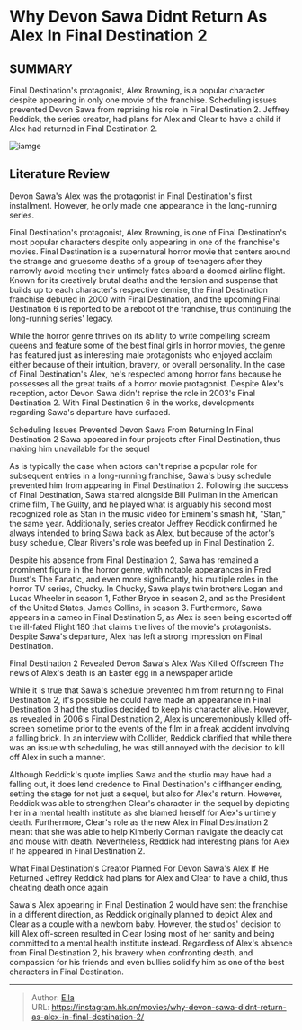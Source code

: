 # Why Devon Sawa Didnt Return As Alex In Final Destination 2


## SUMMARY 



  Final Destination&#39;s protagonist, Alex Browning, is a popular character despite appearing in only one movie of the franchise.   Scheduling issues prevented Devon Sawa from reprising his role in Final Destination 2.   Jeffrey Reddick, the series creator, had plans for Alex and Clear to have a child if Alex had returned in Final Destination 2.  

![iamge](https://static1.srcdn.com/wordpress/wp-content/uploads/2024/01/why_devonsawa_didntreturn_finaldestination.jpg)

## Literature Review

Devon Sawa&#39;s Alex was the protagonist in Final Destination&#39;s first installment. However, he only made one appearance in the long-running series.




Final Destination&#39;s protagonist, Alex Browning, is one of Final Destination&#39;s most popular characters despite only appearing in one of the franchise&#39;s movies. Final Destination is a supernatural horror movie that centers around the strange and gruesome deaths of a group of teenagers after they narrowly avoid meeting their untimely fates aboard a doomed airline flight. Known for its creatively brutal deaths and the tension and suspense that builds up to each character&#39;s respective demise, the Final Destination franchise debuted in 2000 with Final Destination, and the upcoming Final Destination 6 is reported to be a reboot of the franchise, thus continuing the long-running series&#39; legacy.




While the horror genre thrives on its ability to write compelling scream queens and feature some of the best final girls in horror movies, the genre has featured just as interesting male protagonists who enjoyed acclaim either because of their intuition, bravery, or overall personality. In the case of Final Destination&#39;s Alex, he&#39;s respected among horror fans because he possesses all the great traits of a horror movie protagonist. Despite Alex&#39;s reception, actor Devon Sawa didn&#39;t reprise the role in 2003&#39;s Final Destination 2. With Final Destination 6 in the works, developments regarding Sawa&#39;s departure have surfaced.


 Scheduling Issues Prevented Devon Sawa From Returning In Final Destination 2 
Sawa appeared in four projects after Final Destination, thus making him unavailable for the sequel
          

As is typically the case when actors can&#39;t reprise a popular role for subsequent entries in a long-running franchise, Sawa&#39;s busy schedule prevented him from appearing in Final Destination 2. Following the success of Final Destination, Sawa starred alongside Bill Pullman in the American crime film, The Guilty, and he played what is arguably his second most recognized role as Stan in the music video for Eminem&#39;s smash hit, &#34;Stan,&#34; the same year. Additionally, series creator Jeffrey Reddick confirmed he always intended to bring Sawa back as Alex, but because of the actor&#39;s busy schedule, Clear Rivers&#39;s role was beefed up in Final Destination 2.




Despite his absence from Final Destination 2, Sawa has remained a prominent figure in the horror genre, with notable appearances in Fred Durst&#39;s The Fanatic, and even more significantly, his multiple roles in the horror TV series, Chucky. In Chucky, Sawa plays twin brothers Logan and Lucas Wheeler in season 1, Father Bryce in season 2, and as the President of the United States, James Collins, in season 3. Furthermore, Sawa appears in a cameo in Final Destination 5, as Alex is seen being escorted off the ill-fated Flight 180 that claims the lives of the movie&#39;s protagonists. Despite Sawa&#39;s departure, Alex has left a strong impression on Final Destination.



 Final Destination 2 Revealed Devon Sawa&#39;s Alex Was Killed Offscreen 
The news of Alex&#39;s death is an Easter egg in a newspaper article
          

While it is true that Sawa&#39;s schedule prevented him from returning to Final Destination 2, it&#39;s possible he could have made an appearance in Final Destination 3 had the studios decided to keep his character alive. However, as revealed in 2006&#39;s Final Destination 2, Alex is unceremoniously killed off-screen sometime prior to the events of the film in a freak accident involving a falling brick. In an interview with Collider, Reddick clarified that while there was an issue with scheduling, he was still annoyed with the decision to kill off Alex in such a manner.




Although Reddick&#39;s quote implies Sawa and the studio may have had a falling out, it does lend credence to Final Destination&#39;s cliffhanger ending, setting the stage for not just a sequel, but also for Alex&#39;s return. However, Reddick was able to strengthen Clear&#39;s character in the sequel by depicting her in a mental health institute as she blamed herself for Alex&#39;s untimely death. Furthermore, Clear&#39;s role as the new Alex in Final Destination 2 meant that she was able to help Kimberly Corman navigate the deadly cat and mouse with death. Nevertheless, Reddick had interesting plans for Alex if he appeared in Final Destination 2.



 What Final Destination&#39;s Creator Planned For Devon Sawa&#39;s Alex If He Returned 
Jeffrey Reddick had plans for Alex and Clear to have a child, thus cheating death once again
         

Sawa&#39;s Alex appearing in Final Destination 2 would have sent the franchise in a different direction, as Reddick originally planned to depict Alex and Clear as a couple with a newborn baby. However, the studios&#39; decision to kill Alex off-screen resulted in Clear losing most of her sanity and being committed to a mental health institute instead. Regardless of Alex&#39;s absence from Final Destination 2, his bravery when confronting death, and compassion for his friends and even bullies solidify him as one of the best characters in Final Destination.






---

> Author: [Ella](https://instagram.hk.cn/)  
> URL: https://instagram.hk.cn/movies/why-devon-sawa-didnt-return-as-alex-in-final-destination-2/  

